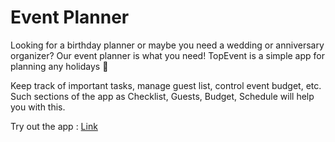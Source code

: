 # Event Planner

Looking for a birthday planner or maybe you need a wedding or anniversary organizer? Our event planner is what you need!
TopEvent is a simple app for planning any holidays 🎈

Keep track of important tasks, manage guest list, control event budget, etc. Such sections of the app as Checklist, Guests, Budget, Schedule will help you with this.

Try out the app : [Link](exp://u.expo.dev/update/b77c96aa-b3b0-4820-aed0-02096c11a5ac)

